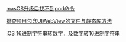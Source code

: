 [masOS升级后找不到pod命令](masOS升级后找不到pod命令)

[排查项目包含UIWebView的文件与静态库方法](排查项目包含UIWebView的文件与静态库方法)

[iOS 16进制字符串转数字，及数字转16进制字符串](iOS_16进制字符串转数字，及数字转16进制字符串)